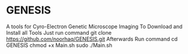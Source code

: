 # GENESIS
A tools for Cyro-Electron Genetic Microscope Imaging
To Download and Install all Tools
Just run command 
git clone https://github.com/noorhaq/GENESIS.git
Afterwards Run command
cd GENESIS
chmod +x Main.sh
sudo ./Main.sh
